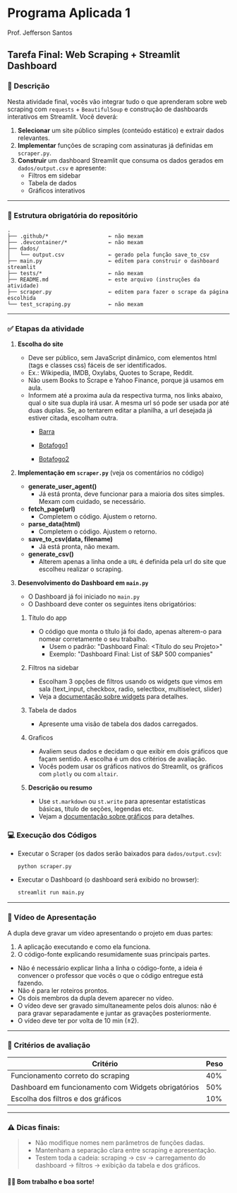 # Programa Aplicada 1
Prof. Jefferson Santos

## Tarefa Final: Web Scraping + Streamlit Dashboard

### 🎯 Descrição
Nesta atividade final, vocês vão integrar tudo o que aprenderam sobre web scraping com `requests` + `BeautifulSoup` e construção de dashboards interativos em Streamlit. Você deverá:

1. **Selecionar** um site público simples (conteúdo estático) e extrair dados relevantes.
2. **Implementar** funções de scraping com assinaturas já definidas em `scraper.py`.
3. **Construir** um dashboard Streamlit que consuma os dados gerados em `dados/output.csv` e apresente:
   - Filtros em sidebar
   - Tabela de dados
   - Gráficos interativos

---

### 📁 Estrutura obrigatória do repositório

```
.
├── .github/*                   ← não mexam
├── .devcontainer/*             ← não mexam
├── dados/
│   └── output.csv              ← gerado pela função save_to_csv
├── main.py                     ← editem para construir o dashboard streamlit
├── tests/*                     ← não mexam
├── README.md                   ← este arquivo (instruções da atividade)
├── scraper.py                  ← editem para fazer o scrape da página escolhida
└── test_scraping.py            ← não mexam
```

---

### ✅ Etapas da atividade

1. **Escolha do site**
   - Deve ser público, sem JavaScript dinâmico, com elementos html (tags e classes css) fáceis de ser identificados.
   - Ex.: Wikipedia, IMDB, Oxylabs, Quotes to Scrape, Reddit.
   - Não usem Books to Scrape e Yahoo Finance, porque já usamos em aula.
   - Informem até a proxima aula da respectiva turma, nos links abaixo, qual o site sua dupla irá usar. A mesma url só pode ser usada por até duas duplas. Se, ao tentarem editar a planilha, a url desejada já estiver citada, escolham outra.
     - [Barra](https://docs.google.com/spreadsheets/d/11U5fICUEJEU6CPKlOsfUEc-M75L7kAt8wk66yiFyEAw/edit?usp=sharing)

     - [Botafogo1](https://docs.google.com/spreadsheets/d/1HZi-2hqh0inLDt-IUQvCVF911OFnfE_29doBAHKOL4A/edit?usp=sharing)

     - [Botafogo2](https://docs.google.com/spreadsheets/d/1ueXGzTlblsPjDkB0HNW4MQAn4Hp3wqfW-j76sO9EBJw/edit?usp=sharing)

2. **Implementação em `scraper.py`** (veja os comentários no código)
   - **generate_user_agent()**
     - Já está pronta, deve funcionar para a maioria dos sites simples. Mexam com cuidado, se necessário.
   - **fetch_page(url)**
     - Completem o código. Ajustem o retorno.
   - **parse_data(html)**
     - Completem o código. Ajustem o retorno.
   - **save_to_csv(data, filename)**
     - Já está pronta, não mexam.
   - **generate_csv()**
     - Alterem apenas a linha onde a `URL` é definida pela url do site que escolheu realizar o scraping.

3. **Desenvolvimento do Dashboard em `main.py`**
   - O Dashboard já foi iniciado no `main.py`
   - O Dashboard deve conter os seguintes itens obrigatórios:
   1. Título do app
      - O código que monta o título já foi dado, apenas alterem-o para nomear corretamente o seu trabalho. 
        - Usem o padrão: "Dashboard Final: <Título do seu Projeto>" 
        - Exemplo:  "Dashboard Final: List of S&P 500 companies"

   2. Filtros na sidebar
      - Escolham 3 opções de filtros usando os widgets que vimos em sala (text_input, checkbox, radio, selectbox, multiselect, slider)
      - Veja a [documentação sobre widgets](https://docs.streamlit.io/develop/api-reference/widgets) para detalhes.

   3. Tabela de dados
      - Apresente uma visão de tabela dos dados carregados.
      
   4. Graficos
      - Avaliem seus dados e decidam o que exibir em dois gráficos que façam sentido. A escolha é um dos critérios de avaliação. 
      - Vocês podem usar os gráficos nativos do Streamlit, os gráficos com `plotly` ou com `altair`. 

   5. **Descrição ou resumo**
      - Use `st.markdown` ou `st.write` para apresentar estatísticas básicas, título de seções, legendas etc.
      - Vejam a [documentação sobre gráficos](https://docs.streamlit.io/develop/api-reference/charts) para detalhes.



### 💻 Execução dos Códigos

- Executar o Scraper (os dados serão baixados para `dados/output.csv`):
   
   ```bash
   python scraper.py
   ```

- Executar o Dashboard (o dashboard será exibido no browser):

   ```bash
   streamlit run main.py
   ```
---
### 🎥 Vídeo de Apresentação

A dupla deve gravar um vídeo apresentando o projeto em duas partes: 

1. A aplicação executando e como ela funciona.
2. O código-fonte explicando resumidamente suas principais partes.

- Não é necessário explicar linha a linha o código-fonte, a ideia é convencer o professor que vocês o que o código entregue está fazendo. 
- Não é para ler roteiros prontos.
- Os dois membros da dupla devem aparecer no vídeo.
- O vídeo deve ser gravado simultaneamente pelos dois alunos: não é para gravar separadamente e juntar as gravações posteriormente.
- O vídeo deve ter por volta de 10 min (±2).

---
### 💯 Critérios de avaliação

| Critério                                            | Peso |
| --------------------------------------------------- | ---- |
| Funcionamento correto do scraping                   | 40%  |
| Dashboard em funcionamento com Widgets obrigatórios | 50%  |
| Escolha dos filtros e dos gráficos                  | 10%  |

---

### ⚠️ Dicas finais:

> - Não modifique nomes nem parâmetros de funções dadas.
> - Mantenham a separação clara entre scraping e apresentação.
> - Testem toda a cadeia: 
> scraping → csv → carregamento do dashboard → filtros → exibição da tabela e dos gráficos.


#### 🤞🏽 Bom trabalho e boa sorte!
